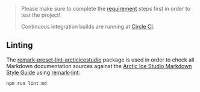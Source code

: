 > Please make sure to complete the [requirement][requirements] steps first in order to test the project!
>
> Continuous integration builds are running at [Circle CI][ci-circle].

## Linting

The [remark-preset-lint-arcticicestudio][remark-preset-lint-arcticicestudio-ghdocs] package is used in order to check all Markdown documentation sources against the [Arctic Ice Studio Markdown Style Guide][styleguide-markdown-ghdocs] using [remark-lint][remark-lint-gh]:

```sh
npm run lint:md
```

[ci-circle]: https://circleci.com/gh/arcticicestudio/styleguide-javascript
[remark-lint-gh]: https://github.com/remarkjs/remark-lint
[remark-preset-lint-arcticicestudio-ghdocs]: https://arcticicestudio.github.io/remark-preset-lint-arcticicestudio
[requirements]: requirements.md
[styleguide-markdown-ghdocs]: https://arcticicestudio.github.io/styleguide-markdown
